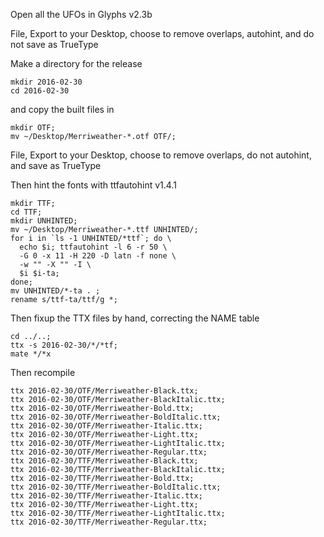 Open all the UFOs in Glyphs v2.3b

File, Export to your Desktop, choose to remove overlaps, autohint, and do not save as TrueType

Make a directory for the release

    mkdir 2016-02-30
    cd 2016-02-30

and copy the built files in

    mkdir OTF;
    mv ~/Desktop/Merriweather-*.otf OTF/;

File, Export to your Desktop, choose to remove overlaps, do not autohint, and save as TrueType

Then hint the fonts with ttfautohint v1.4.1

    mkdir TTF;
    cd TTF;
    mkdir UNHINTED;
    mv ~/Desktop/Merriweather-*.ttf UNHINTED/;
    for i in `ls -1 UNHINTED/*ttf`; do \
      echo $i; ttfautohint -l 6 -r 50 \
      -G 0 -x 11 -H 220 -D latn -f none \
      -w "" -X "" -I \
      $i $i-ta;
    done;
    mv UNHINTED/*-ta . ; 
    rename s/ttf-ta/ttf/g *;

Then fixup the TTX files by hand, correcting the NAME table

    cd ../..;
    ttx -s 2016-02-30/*/*tf;
    mate */*x 

Then recompile

    ttx 2016-02-30/OTF/Merriweather-Black.ttx;
    ttx 2016-02-30/OTF/Merriweather-BlackItalic.ttx;
    ttx 2016-02-30/OTF/Merriweather-Bold.ttx;
    ttx 2016-02-30/OTF/Merriweather-BoldItalic.ttx;
    ttx 2016-02-30/OTF/Merriweather-Italic.ttx;
    ttx 2016-02-30/OTF/Merriweather-Light.ttx;
    ttx 2016-02-30/OTF/Merriweather-LightItalic.ttx;
    ttx 2016-02-30/OTF/Merriweather-Regular.ttx;
    ttx 2016-02-30/TTF/Merriweather-Black.ttx;
    ttx 2016-02-30/TTF/Merriweather-BlackItalic.ttx;
    ttx 2016-02-30/TTF/Merriweather-Bold.ttx;
    ttx 2016-02-30/TTF/Merriweather-BoldItalic.ttx;
    ttx 2016-02-30/TTF/Merriweather-Italic.ttx;
    ttx 2016-02-30/TTF/Merriweather-Light.ttx;
    ttx 2016-02-30/TTF/Merriweather-LightItalic.ttx;
    ttx 2016-02-30/TTF/Merriweather-Regular.ttx;
